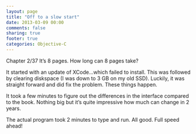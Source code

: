 ```yaml
---
layout: page
title: "Off to a slow start"
date: 2013-03-09 00:00
comments: false
sharing: true
footer: true
categories: Objective-C
---
```

Chapter 2/37
It’s 8 pages. How long can 8 pages take?

It started with an update of XCode…which failed to install. This was followed by clearing diskspace (I was down to 3 GB on my old SSD). Luckily, it was straight forward and did fix the problem. These things happen.

It took a few minutes to figure out the differences in the interface compared to the book. Nothing big but it’s quite impressive how much can change in 2 years.

The actual program took 2 minutes to type and run. All good. Full speed ahead!


